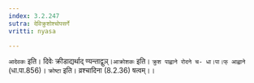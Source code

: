 ```yaml
---
index: 3.2.247
sutra: देविक्रुशोश्चोपसर्गे
vritti: nyasa

---
```

`आदेवकः` इति। दिवेः क्रीडाद्यर्थाद् ण्यन्ताद्वुञ्।`आक्रोशकः` इति। `क्रुश पाह्वाने रोदने च- धा।पा।फ् आह्वाने` (धा.पा.856)। `क्रोष्टा` इति। व्रश्चादिना (8.2.36) षत्वम्।।